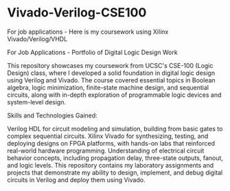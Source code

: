 # Vivado-Verilog-CSE100
For job applications - Here is my coursework using Xilinx Vivado/Verilog/VHDL

For Job Applications - Portfolio of Digital Logic Design Work

This repository showcases my coursework from UCSC's CSE-100 (Logic Design) class, where I developed a solid foundation in digital logic design using Verilog and Vivado. The course covered essential topics in Boolean algebra, logic minimization, finite-state machine design, and sequential circuits, along with in-depth exploration of programmable logic devices and system-level design.

Skills and Technologies Gained:

Verilog HDL for circuit modeling and simulation, building from basic gates to complex sequential circuits.
Xilinx Vivado for synthesizing, testing, and deploying designs on FPGA platforms, with hands-on labs that reinforced real-world hardware programming.
Understanding of electrical circuit behavior concepts, including propagation delay, three-state outputs, fanout, and logic levels.
This repository contains my laboratory assignments and projects that demonstrate my ability to design, implement, and debug digital circuits in Verilog and deploy them using Vivado.
